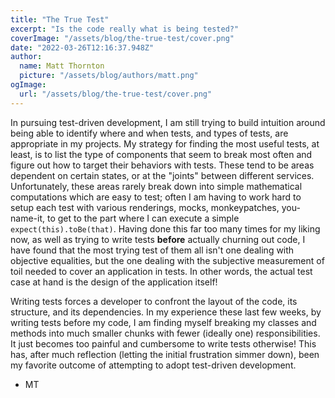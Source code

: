 ```yaml
---
title: "The True Test"
excerpt: "Is the code really what is being tested?"
coverImage: "/assets/blog/the-true-test/cover.png"
date: "2022-03-26T12:16:37.948Z"
author:
  name: Matt Thornton
  picture: "/assets/blog/authors/matt.png"
ogImage:
  url: "/assets/blog/the-true-test/cover.png"
---
```


In pursuing test-driven development, I am still trying to build intuition around being able to identify where and when tests, and types of tests, are appropriate in my projects. My strategy for finding the most useful tests, at least, is to list the type of components that seem to break most often and figure out how to target their behaviors with tests. These tend to be areas dependent on certain states, or at the "joints" between different services. Unfortunately, these areas rarely break down into simple mathematical computations which are easy to test; often I am having to work hard to setup each test with various renderings, mocks, monkeypatches, you-name-it, to get to the part where I can execute a simple `expect(this).toBe(that)`. Having done this far too many times for my liking now, as well as trying to write tests **before** actually churning out code, I have found that the most trying test of them all isn't one dealing with objective equalities, but the one dealing with the subjective measurement of toil needed to cover an application in tests. In other words, the actual test case at hand is the design of the application itself!

Writing tests forces a developer to confront the layout of the code, its structure, and its dependencies. In my experience these last few weeks, by writing tests before my code, I am finding myself breaking my classes and methods into much smaller chunks with fewer (ideally one) responsibilities. It just becomes too painful and cumbersome to write tests otherwise! This has, after much reflection (letting the initial frustration simmer down), been my favorite outcome of attempting to adopt test-driven development.

- MT
